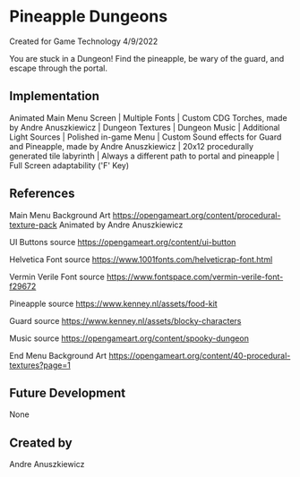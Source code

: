 # Pineapple Dungeons
Created for Game Technology 4/9/2022

You are stuck in a Dungeon! Find the pineapple, be wary of the guard, and escape through the portal.

## Implementation
Animated Main Menu Screen |
Multiple Fonts |
Custom CDG Torches, made by Andre Anuszkiewicz |
Dungeon Textures |
Dungeon Music |
Additional Light Sources |
Polished in-game Menu |
Custom Sound effects for Guard and Pineapple, made by Andre Anuszkiewicz |
20x12 procedurally generated tile labyrinth |
Always a different path to portal and pineapple |
Full Screen adaptability ('F' Key) 

## References

Main Menu Background Art
https://opengameart.org/content/procedural-texture-pack
Animated by Andre Anuszkiewicz

UI Buttons source
https://opengameart.org/content/ui-button

Helvetica Font source
https://www.1001fonts.com/helveticrap-font.html

Vermin Verile Font source
https://www.fontspace.com/vermin-verile-font-f29672

Pineapple source
https://www.kenney.nl/assets/food-kit

Guard source
https://www.kenney.nl/assets/blocky-characters

Music source
https://opengameart.org/content/spooky-dungeon

End Menu Background Art
https://opengameart.org/content/40-procedural-textures?page=1

## Future Development
None

## Created by
Andre Anuszkiewicz
